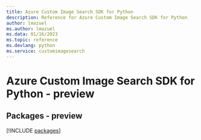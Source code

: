 ```yaml
---
title: Azure Custom Image Search SDK for Python
description: Reference for Azure Custom Image Search SDK for Python
author: lmazuel
ms.author: lmazuel
ms.data: 01/16/2023
ms.topic: reference
ms.devlang: python
ms.service: customimagesearch
---
```

# Azure Custom Image Search SDK for Python - preview
## Packages - preview
[!INCLUDE [packages](custom-image-search-index.md)]